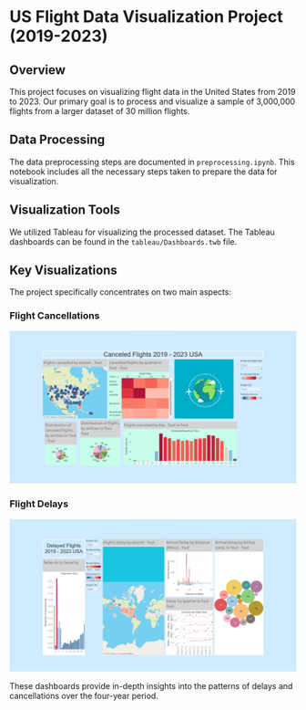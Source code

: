 # US Flight Data Visualization Project (2019-2023)

## Overview
This project focuses on visualizing flight data in the United States from 2019 to 2023. Our primary goal is to process and visualize a sample of 3,000,000 flights from a larger dataset of 30 million flights. 

## Data Processing
The data preprocessing steps are documented in `preprocessing.ipynb`. This notebook includes all the necessary steps taken to prepare the data for visualization.

## Visualization Tools
We utilized Tableau for visualizing the processed dataset. The Tableau dashboards can be found in the `tableau/Dashboards.twb` file.

## Key Visualizations
The project specifically concentrates on two main aspects:

### Flight Cancellations
![Flight Cancellations](tableau/cancel.png)

### Flight Delays
![Flight Delays](tableau/delay.png)

These dashboards provide in-depth insights into the patterns of delays and cancellations over the four-year period.

